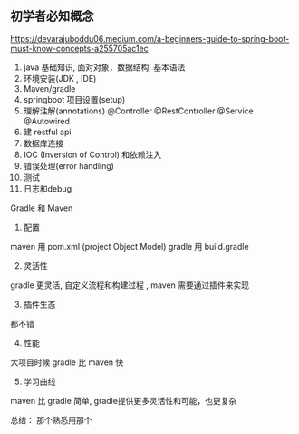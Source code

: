 ## 初学者必知概念

https://devarajuboddu06.medium.com/a-beginners-guide-to-spring-boot-must-know-concepts-a255705ac1ec

1. java 基础知识, 面对对象，数据结构, 基本语法
2. 环境安装(JDK , IDE)
3. Maven/gradle
4. springboot 项目设置(setup)
5. 理解注解(annotations) @Controller @RestController @Service @Autowired
6. 建 restful api
7. 数据库连接
8. IOC (Inversion of Control) 和依赖注入
9. 错误处理(error handling)
10. 测试
11. 日志和debug



Gradle 和 Maven

1. 配置

maven 用 pom.xml (project Object Model)
gradle 用 build.gradle

2. 灵活性

gradle 更灵活, 自定义流程和构建过程 , maven 需要通过插件来实现

3. 插件生态

都不错

4. 性能

大项目时候 gradle 比 maven 快

5. 学习曲线

maven 比 gradle 简单, gradle提供更多灵活性和可能，也更复杂


总结： 那个熟悉用那个